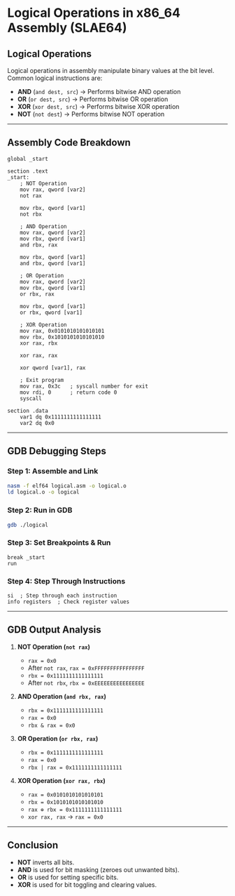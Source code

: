 # **Logical Operations in x86_64 Assembly (SLAE64)**

## **Logical Operations**
Logical operations in assembly manipulate binary values at the bit level. Common logical instructions are:  
- **AND** (`and dest, src`) → Performs bitwise AND operation  
- **OR** (`or dest, src`) → Performs bitwise OR operation  
- **XOR** (`xor dest, src`) → Performs bitwise XOR operation  
- **NOT** (`not dest`) → Performs bitwise NOT operation  

---

## **Assembly Code Breakdown**
```assembly
global _start           

section .text
_start:
    ; NOT Operation
    mov rax, qword [var2]
    not rax 

    mov rbx, qword [var1]
    not rbx 

    ; AND Operation
    mov rax, qword [var2]
    mov rbx, qword [var1]
    and rbx, rax 

    mov rbx, qword [var1]
    and rbx, qword [var1]

    ; OR Operation
    mov rax, qword [var2]
    mov rbx, qword [var1]
    or rbx, rax 

    mov rbx, qword [var1]
    or rbx, qword [var1]

    ; XOR Operation
    mov rax, 0x0101010101010101
    mov rbx, 0x1010101010101010
    xor rax, rbx

    xor rax, rax 

    xor qword [var1], rax 

    ; Exit program
    mov rax, 0x3c   ; syscall number for exit
    mov rdi, 0      ; return code 0
    syscall

section .data
    var1 dq 0x1111111111111111
    var2 dq 0x0
```
---

## **GDB Debugging Steps**
### **Step 1: Assemble and Link**
```bash
nasm -f elf64 logical.asm -o logical.o
ld logical.o -o logical
```
### **Step 2: Run in GDB**
```bash
gdb ./logical
```
### **Step 3: Set Breakpoints & Run**
```gdb
break _start
run
```
### **Step 4: Step Through Instructions**
```gdb
si  ; Step through each instruction
info registers  ; Check register values
```

---

## **GDB Output Analysis**
1. **NOT Operation (`not rax`)**
   - `rax = 0x0`
   - After `not rax`, `rax = 0xFFFFFFFFFFFFFFFF`
   - `rbx = 0x1111111111111111`
   - After `not rbx`, `rbx = 0xEEEEEEEEEEEEEEEE`

2. **AND Operation (`and rbx, rax`)**
   - `rbx = 0x1111111111111111`
   - `rax = 0x0`
   - `rbx & rax = 0x0`

3. **OR Operation (`or rbx, rax`)**
   - `rbx = 0x1111111111111111`
   - `rax = 0x0`
   - `rbx | rax = 0x1111111111111111`

4. **XOR Operation (`xor rax, rbx`)**
   - `rax = 0x0101010101010101`
   - `rbx = 0x1010101010101010`
   - `rax ⊕ rbx = 0x1111111111111111`
   - `xor rax, rax` → `rax = 0x0`

---

## **Conclusion**
- **NOT** inverts all bits.  
- **AND** is used for bit masking (zeroes out unwanted bits).  
- **OR** is used for setting specific bits.  
- **XOR** is used for bit toggling and clearing values.  

